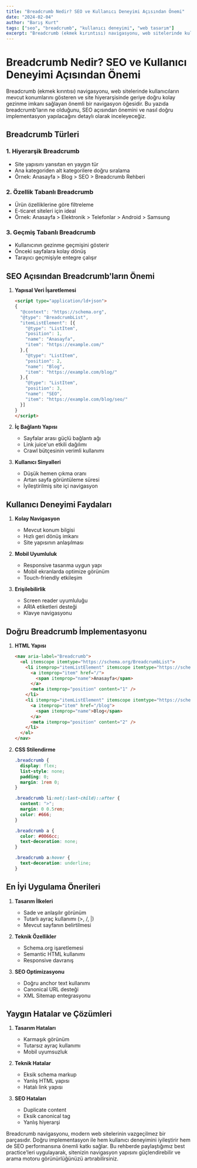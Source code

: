 ```yaml
---
title: "Breadcrumb Nedir? SEO ve Kullanıcı Deneyimi Açısından Önemi"
date: "2024-02-04"
author: "Barış Kurt"
tags: ["seo", "breadcrumb", "kullanıcı deneyimi", "web tasarım"]
excerpt: "Breadcrumb (ekmek kırıntısı) navigasyonu, web sitelerinde kullanıcı deneyimini ve SEO performansını artıran önemli bir yapısal elemandır. Bu yazıda breadcrumb'ların önemini ve doğru implementasyon yöntemlerini inceliyoruz."
---
```


# Breadcrumb Nedir? SEO ve Kullanıcı Deneyimi Açısından Önemi

Breadcrumb (ekmek kırıntısı) navigasyonu, web sitelerinde kullanıcıların mevcut konumlarını gösteren ve site hiyerarşisinde geriye doğru kolay gezinme imkanı sağlayan önemli bir navigasyon öğesidir. Bu yazıda breadcrumb'ların ne olduğunu, SEO açısından önemini ve nasıl doğru implementasyon yapılacağını detaylı olarak inceleyeceğiz.

## Breadcrumb Türleri

### 1. Hiyerarşik Breadcrumb

* Site yapısını yansıtan en yaygın tür
* Ana kategoriden alt kategorilere doğru sıralama
* Örnek: Anasayfa > Blog > SEO > Breadcrumb Rehberi

### 2. Özellik Tabanlı Breadcrumb

* Ürün özelliklerine göre filtreleme
* E-ticaret siteleri için ideal
* Örnek: Anasayfa > Elektronik > Telefonlar > Android > Samsung

### 3. Geçmiş Tabanlı Breadcrumb

* Kullanıcının gezinme geçmişini gösterir
* Önceki sayfalara kolay dönüş
* Tarayıcı geçmişiyle entegre çalışır

## SEO Açısından Breadcrumb'ların Önemi

1. **Yapısal Veri İşaretlemesi**
   ```html
   <script type="application/ld+json">
   {
     "@context": "https://schema.org",
     "@type": "BreadcrumbList",
     "itemListElement": [{
       "@type": "ListItem",
       "position": 1,
       "name": "Anasayfa",
       "item": "https://example.com/"
     },{
       "@type": "ListItem",
       "position": 2,
       "name": "Blog",
       "item": "https://example.com/blog/"
     },{
       "@type": "ListItem",
       "position": 3,
       "name": "SEO",
       "item": "https://example.com/blog/seo/"
     }]
   }
   </script>
   ```

2. **İç Bağlantı Yapısı**
   - Sayfalar arası güçlü bağlantı ağı
   - Link juice'un etkili dağılımı
   - Crawl bütçesinin verimli kullanımı

3. **Kullanıcı Sinyalleri**
   - Düşük hemen çıkma oranı
   - Artan sayfa görüntüleme süresi
   - İyileştirilmiş site içi navigasyon

## Kullanıcı Deneyimi Faydaları

1. **Kolay Navigasyon**
   - Mevcut konum bilgisi
   - Hızlı geri dönüş imkanı
   - Site yapısının anlaşılması

2. **Mobil Uyumluluk**
   - Responsive tasarıma uygun yapı
   - Mobil ekranlarda optimize görünüm
   - Touch-friendly etkileşim

3. **Erişilebilirlik**
   - Screen reader uyumluluğu
   - ARIA etiketleri desteği
   - Klavye navigasyonu

## Doğru Breadcrumb İmplementasyonu

1. **HTML Yapısı**
   ```html
   <nav aria-label="Breadcrumb">
     <ol itemscope itemtype="https://schema.org/BreadcrumbList">
       <li itemprop="itemListElement" itemscope itemtype="https://schema.org/ListItem">
         <a itemprop="item" href="/">
           <span itemprop="name">Anasayfa</span>
         </a>
         <meta itemprop="position" content="1" />
       </li>
       <li itemprop="itemListElement" itemscope itemtype="https://schema.org/ListItem">
         <a itemprop="item" href="/blog">
           <span itemprop="name">Blog</span>
         </a>
         <meta itemprop="position" content="2" />
       </li>
     </ol>
   </nav>
   ```

2. **CSS Stilendirme**
   ```css
   .breadcrumb {
     display: flex;
     list-style: none;
     padding: 0;
     margin: 1rem 0;
   }

   .breadcrumb li:not(:last-child)::after {
     content: ">";
     margin: 0 0.5rem;
     color: #666;
   }

   .breadcrumb a {
     color: #0066cc;
     text-decoration: none;
   }

   .breadcrumb a:hover {
     text-decoration: underline;
   }
   ```

## En İyi Uygulama Önerileri

1. **Tasarım İlkeleri**
   - Sade ve anlaşılır görünüm
   - Tutarlı ayraç kullanımı (>, /, |)
   - Mevcut sayfanın belirtilmesi

2. **Teknik Özellikler**
   - Schema.org işaretlemesi
   - Semantic HTML kullanımı
   - Responsive davranış

3. **SEO Optimizasyonu**
   - Doğru anchor text kullanımı
   - Canonical URL desteği
   - XML Sitemap entegrasyonu

## Yaygın Hatalar ve Çözümleri

1. **Tasarım Hataları**
   - Karmaşık görünüm
   - Tutarsız ayraç kullanımı
   - Mobil uyumsuzluk

2. **Teknik Hatalar**
   - Eksik schema markup
   - Yanlış HTML yapısı
   - Hatalı link yapısı

3. **SEO Hataları**
   - Duplicate content
   - Eksik canonical tag
   - Yanlış hiyerarşi

Breadcrumb navigasyonu, modern web sitelerinin vazgeçilmez bir parçasıdır. Doğru implementasyon ile hem kullanıcı deneyimini iyileştirir hem de SEO performansına önemli katkı sağlar. Bu rehberde paylaştığımız best practice'leri uygulayarak, sitenizin navigasyon yapısını güçlendirebilir ve arama motoru görünürlüğünüzü artırabilirsiniz. 